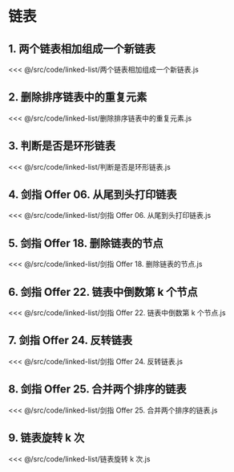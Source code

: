 # 链表

## 1. 两个链表相加组成一个新链表

<<< @/src/code/linked-list/两个链表相加组成一个新链表.js

## 2. 删除排序链表中的重复元素

<<< @/src/code/linked-list/删除排序链表中的重复元素.js

## 3. 判断是否是环形链表

<<< @/src/code/linked-list/判断是否是环形链表.js

## 4. 剑指 Offer 06. 从尾到头打印链表

<<< @/src/code/linked-list/剑指 Offer 06. 从尾到头打印链表.js

## 5. 剑指 Offer 18. 删除链表的节点

<<< @/src/code/linked-list/剑指 Offer 18. 删除链表的节点.js

## 6. 剑指 Offer 22. 链表中倒数第 k 个节点

<<< @/src/code/linked-list/剑指 Offer 22. 链表中倒数第 k 个节点.js

## 7. 剑指 Offer 24. 反转链表

<<< @/src/code/linked-list/剑指 Offer 24. 反转链表.js

## 8. 剑指 Offer 25. 合并两个排序的链表

<<< @/src/code/linked-list/剑指 Offer 25. 合并两个排序的链表.js

## 9. 链表旋转 k 次

<<< @/src/code/linked-list/链表旋转 k 次.js